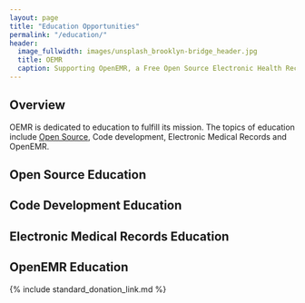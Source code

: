 ```yaml
---
layout: page
title: "Education Opportunities"
permalink: "/education/"
header:
  image_fullwidth: images/unsplash_brooklyn-bridge_header.jpg
  title: OEMR
  caption: Supporting OpenEMR, a Free Open Source Electronic Health Record
---
```


## Overview

OEMR is dedicated to education to fulfill its mission. The topics of education include [Open Source]({{site.url}}/education/open-source/), Code development, Electronic Medical Records and OpenEMR.



## Open Source Education

## Code Development Education

## Electronic Medical Records Education

## OpenEMR Education

{% include standard_donation_link.md %}

